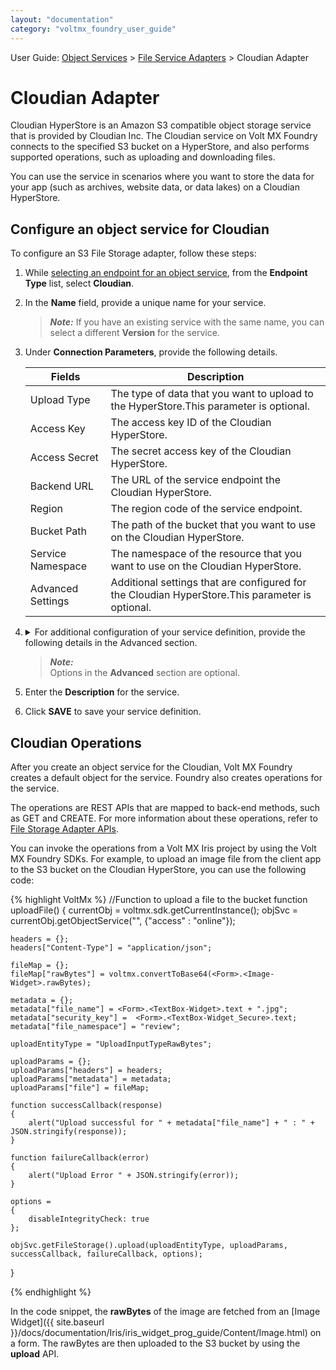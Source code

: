 ```yaml
---
layout: "documentation"
category: "voltmx_foundry_user_guide"
---
```

                                

User Guide: [Object Services](Objectservices.html) > [File Service Adapters](FileServiceAdapters.html) > Cloudian Adapter

Cloudian Adapter
================

Cloudian HyperStore is an Amazon S3 compatible object storage service that is provided by Cloudian Inc. The Cloudian service on Volt MX Foundry connects to the specified S3 bucket on a HyperStore, and also performs supported operations, such as uploading and downloading files.

You can use the service in scenarios where you want to store the data for your app (such as archives, website data, or data lakes) on a Cloudian HyperStore.

Configure an object service for Cloudian
----------------------------------------

To configure an S3 File Storage adapter, follow these steps:

1.  While [selecting an endpoint for an object service](ObjectsServices/Objectservices_Stage1.html), from the **Endpoint Type** list, select **Cloudian**.
2.  In the **Name** field, provide a unique name for your service.  
    
    > **_Note:_** If you have an existing service with the same name, you can select a different **Version** for the service.
    
3.  Under **Connection Parameters**, provide the following details.
    
    | Fields | Description |
    | --- | --- |
    | Upload Type | The type of data that you want to upload to the HyperStore.This parameter is optional. |
    | Access Key | The access key ID of the Cloudian HyperStore. |
    | Access Secret | The secret access key of the Cloudian HyperStore. |
    | Backend URL | The URL of the service endpoint the Cloudian HyperStore. |
    | Region | The region code of the service endpoint. |
    | Bucket Path | The path of the bucket that you want to use on the Cloudian HyperStore. |
    | Service Namespace | The namespace of the resource that you want to use on the Cloudian HyperStore. |
    | Advanced Settings | Additional settings that are configured for the Cloudian HyperStore.This parameter is optional. |
    
4. <details close markdown="block"><summary>For additional configuration of your service definition, provide the following details in the Advanced section.</summary> 
    
      
      | Field | Description |
    | --- | --- |
    | Custom code | Specifies any custom business logic that you want to use for the service and the operations. The custom business logic must be in a JAR file. To specify a JAR associated to the service, select one from the **Select Existing JAR** drop-down menu or click **Upload New** to add a new JAR file. For on-premise instances of Volt MX Foundry, make sure that the JAR file that is built on the same JDK version that is used to install Volt MX Foundry Integration. |
    | API Throttling | **API throttling** on the Volt MX Foundry Console limits the number of request calls within a minute. To use API Throttling, configure the following fields: **Total Rate Limit**: Limits the number of requests that are processed by the service **Rate Limit Per IP**: Limits the number of requests that are processed by an IP address To override throttling from the Volt MX Foundry App Services Console, refer to [Override API Throttling Configuration](API_Throttling_Override.html#override-api-throttling-configuration). |
	
	</details>
    
    > **_Note:_**  
    Options in the **Advanced** section are optional.
    
5.  Enter the **Description** for the service.
6.  Click **SAVE** to save your service definition.

Cloudian Operations
-------------------

After you create an object service for the Cloudian, Volt MX Foundry creates a default object for the service. Foundry also creates operations for the service.

The operations are REST APIs that are mapped to back-end methods, such as GET and CREATE. For more information about these operations, refer to [File Storage Adapter APIs](File_Service_Adapter_APIs.html).

You can invoke the operations from a Volt MX Iris project by using the Volt MX Foundry SDKs. For example, to upload an image file from the client app to the S3 bucket on the Cloudian HyperStore, you can use the following code:

{% highlight VoltMx %}
//Function to upload a file to the bucket
function uploadFile()
{
	currentObj = voltmx.sdk.getCurrentInstance();
	objSvc = currentObj.getObjectService("<Object-Service>", {"access" : "online"});
	
	headers = {};
	headers["Content-Type"] = "application/json";
	
	fileMap = {};
	fileMap["rawBytes"] = voltmx.convertToBase64(<Form>.<Image-Widget>.rawBytes); 
	
	metadata = {};
	metadata["file_name"] = <Form>.<TextBox-Widget>.text + ".jpg";
	metadata["security_key"] =  <Form>.<TextBox-Widget_Secure>.text;
	metadata["file_namespace"] = "review";
	
	uploadEntityType = "UploadInputTypeRawBytes";
	
	uploadParams = {};
	uploadParams["headers"] = headers;
	uploadParams["metadata"] = metadata;
	uploadParams["file"] = fileMap;
	
	function successCallback(response)
	{
		alert("Upload successful for " + metadata["file_name"] + " : " + JSON.stringify(response));
	}
	
	function failureCallback(error)
	{
		alert("Upload Error " + JSON.stringify(error));
	}

	options =
	{
		disableIntegrityCheck: true
	};
	
	objSvc.getFileStorage().upload(uploadEntityType, uploadParams, successCallback, failureCallback, options);
}

{% endhighlight %}

In the code snippet, the **rawBytes** of the image are fetched from an [Image Widget]({{ site.baseurl }}/docs/documentation/Iris/iris_widget_prog_guide/Content/Image.html) on a form. The rawBytes are then uploaded to the S3 bucket by using the **upload** API.
